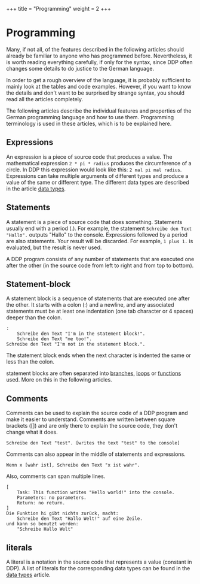 +++
title = "Programming"
weight = 2
+++

# Programming

Many, if not all, of the features described in the following articles should already be familiar to anyone who has programmed before.
Nevertheless, it is worth reading everything carefully, if only for the syntax, since DDP often changes some details to do justice to the German language.

In order to get a rough overview of the language, it is probably sufficient to mainly look at the tables and code examples. However, if you want to know the details and don't want to be surprised by strange syntax, you should read all the articles completely.

The following articles describe the individual features and properties of the German programming language and how to use them.
Programming terminology is used in these articles, which is to be explained here.

## Expressions

An expression is a piece of source code that produces a value.
The mathematical expression `2 * pi * radius` produces the circumference of a circle.
In DDP this expression would look like this: `2 mal pi mal radius`.
Expressions can take multiple arguments of different types and produce a value of the same or different type.
The different data types are described in the article [data types](/en/Programmierung/Datentypen).

## Statements

A statement is a piece of source code that does something.
Statements usually end with a period (.).
For example, the statement `Schreibe den Text "Hallo".` outputs "Hallo" to the console.
Expressions followed by a period are also statements. Your result will be discarded.
For example, `1 plus 1.` is evaluated, but the result is never used.

A DDP program consists of any number of statements that are executed one after the other (in the source code from left to right and from top to bottom).

## Statement-block

A statement block is a sequence of statements that are executed one after the other.
It starts with a colon (:) and a newline, and any associated statements must be at least one indentation (one tab character or 4 spaces) deeper than the colon.
```ddp
:
	Schreibe den Text "I'm in the statement block!".
	Schreibe den Text "me too!".
Schreibe den Text "I'm not in the statement block.".
```
The statement block ends when the next character is indented the same or less than the colon.

statement blocks are often separated into [branches](/en/Programmierung/Verzweigungen-und-Schleifen#verzweigungen), [loops](/en/Programmierung/Verzweigungen-und-Schleifen#schleifen) or [functions](/en/Programmierung/Funktionen) used.
More on this in the following articles.

## Comments

Comments can be used to explain the source code of a DDP program and make it easier to understand.
Comments are written between square brackets ([]) and are only there to explain the source code, they don't change what it does.

```ddp
Schreibe den Text "test". [writes the text "test" to the console]
```

Comments can also appear in the middle of statements and expressions.
```ddp
Wenn x [wahr ist], Schreibe den Text "x ist wahr".
```

Also, comments can span multiple lines.
```ddp
[
	Task: This function writes "Hello world!" into the console.
	Parameters: no parameters.
	Return: no return.
]
Die Funktion hi gibt nichts zurück, macht:
	Schreibe den Text "Hallo Welt!" auf eine Zeile.
und kann so benutzt werden:
	"Schreibe Hallo Welt"
```

## literals

A literal is a notation in the source code that represents a value (constant in DDP).
A list of literals for the corresponding data types can be found in the [data types](/en/Programmierung/Datentypen) article.
